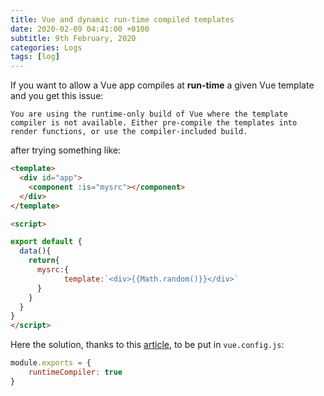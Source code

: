 ```yaml
---
title: Vue and dynamic run-time compiled templates
date: 2020-02-09 04:41:00 +0100
subtitle: 9th February, 2020
categories: Logs
tags: [log]
---
```


If you want to allow a Vue app compiles at **run-time** a given Vue template and you get this issue:

```shell
You are using the runtime-only build of Vue where the template compiler is not available. Either pre-compile the templates into render functions, or use the compiler-included build.
```

after trying something like:

```html
<template>
  <div id="app">
    <component :is="mysrc"></component>
  </div>
</template>

<script>

export default {
  data(){
    return{
      mysrc:{
        	template:`<div>{{Math.random()}}</div>`
      }
    }
  }
}
</script>
```

Here the solution, thanks to this [article](https://code.luasoftware.com/tutorials/vuejs/vue-cli-3-include-runtime-compiler/), to be put in `vue.config.js`:

```js
module.exports = {
    runtimeCompiler: true
}
```

